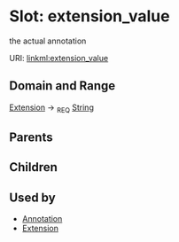 
# Slot: extension_value


the actual annotation

URI: [linkml:extension_value](https://w3id.org/linkml/extension_value)


## Domain and Range

[Extension](Extension.md) ->  <sub>REQ</sub> [String](types/String.md)

## Parents


## Children


## Used by

 * [Annotation](Annotation.md)
 * [Extension](Extension.md)
